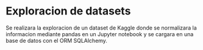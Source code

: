 # Exploracion de datasets
Se realizara la exploracion de un dataset de Kaggle donde se normalizara la informacion mediante pandas en un
Jupyter notebook y se cargara en una base de datos con el ORM SQLAlchemy.